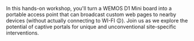 In this hands-on workshop, you'll turn a WEMOS D1 Mini board into a portable access point that can broadcast custom web pages to nearby devices (without actually connecting to WI-FI 😉). Join us as we explore the potential of captive portals for unique and unconventional site-specific interventions.